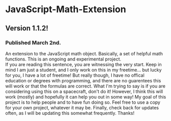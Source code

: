 # JavaScript-Math-Extension
## Version 1.1.2!
### Published March 2nd.

An extension to the JavaScript math object.  Basically, a set of helpful math functions.  This is an ongoing and experimental project.  
If you are reading this sentence, you are witnessing the very start.
Keep in mind I am just a student, and I only work on this in my freetime... but lucky for you, I have a lot of freetime!
But really though, I have no offical education or degrees with programming, and there are no guarentees this will work or that the formulas are correct.
What I'm trying to say is if you are considering using this on a spacecraft, don't do it!
However, I think this will work (mostly) and hopefully it can help you out in some way!
My goal of this project is to help people and to have fun doing so.  Feel free to use a copy for your own project, whatever it may be.
Finally, check back for updates often, as I will be updating this somewhat frequently.
Thanks!
